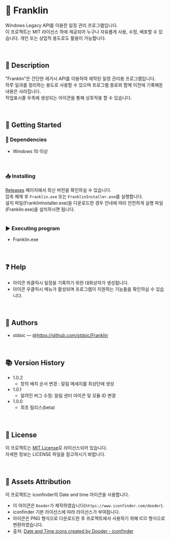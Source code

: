 # 📌 Franklin<br>
Windows Legacy API를 이용한 일정 관리 프로그램입니다.<br>
이 프로젝트는 MIT 라이선스 하에 제공되어 누구나 자유롭게 사용, 수정, 배포할 수 있습니다. 개인 또는 상업적 용도로도 활용이 가능합니다.<br>
<br><br>
## 📝 Description<br>
"Franklin"은 간단한 레거시 API를 이용하여 제작된 일정 관리용 프로그램입니다.<br>
하루 일과를 정리하는 용도로 사용할 수 있으며 프로그램 종료와 함께 이전에 기록해둔 내용은 사라집니다.<br>
작업표시줄 우측에 생성되는 아이콘을 통해 상호작용 할 수 있습니다.<br>
<br><br>
## 🚀 Getting Started<br>
### 🔧 Dependencies<br>
- Windows 10 이상<br>
<br><br>
### 📥 Installing<br>
[Releases](https://github.com/stdsic/Franklin/releases) 페이지에서 최신 버전을 확인하실 수 있습니다.<br>
압축 해제 후 `Franklin.exe` 또는 `FranklinInstaller.exe`를 실행합니다.<br>
설치 파일(FranklinInstaller.exe)을 다운로드한 경우 안내에 따라 안전하게 실행 파일(Franklin.exe)을 설치하시면 됩니다.<br>
<br>
### ▶️ Executing program<br>
- Franklin.exe<br>
<br><br>
## ❓ Help<br>
- 아이콘 좌클릭시 일정을 기록하기 위한 대화상자가 생성됩니다.<br>
- 아이콘 우클릭시 메뉴가 활성되며 프로그램이 지원하는 기능들을 확인하실 수 있습니다.<br>
<br><br>
## 👤 Authors<br>
- stdsic — @https://github.com/stdsic/Franklin<br>
<br><br>
## 📚 Version History<br>
- 1.0.2<br>
  - 창의 배치 순서 변경 : 알림 메세지를 최상단에 생성
- 1.0.1<br>
  - 알려진 버그 수정: 알림 센터 아이콘 및 모듈 ID 변경
- 1.0.0<br>
  - 최초 릴리스(beta)<br>
<br><br>
## 🧾 License<br>
이 프로젝트는 [MIT License](LICENSE)로 라이선스되어 있습니다.<br>
자세한 정보는 LICENSE 파일을 참고하시기 바랍니다.<br>
<br><br>
## 📄 Assets Attribution<br>
이 프로젝트는 iconfinder의 Date and time 아이콘을 사용합니다.<br>
- 이 아이콘은 `Dooder`가 제작하였습니다(`https://www.iconfinder.com/dooder`).<br>
- iconfinder 기본 라이선스에 따라 라이선스가 부여됩니다.<br>
- 아이콘은 PNG 형식으로 다운로드한 후 프로젝트에서 사용하기 위해 ICO 형식으로 변환하였습니다.<br>
- 출처: <a href="https://www.iconfinder.com/iconsets/date-and-time-fill-outline" title="Date and Time">Date and Time icons created by Dooder - iconfinder</a>
